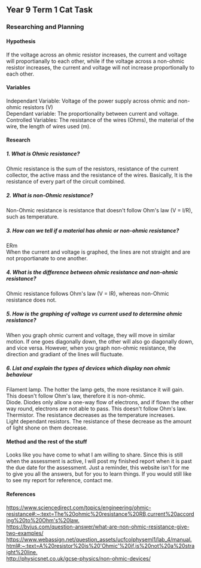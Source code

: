 <body>
  <h2>Year 9 Term 1 Cat Task</h2>
  <h3>Researching and Planning</h3>
  <h4>Hypothesis</h4>If the voltage across an ohmic resistor increases, the current and voltage will proportianally to each other, while if the voltage across a non-ohmic resistor increases, the current and voltage will not increase proportionally to each other.
  <h4>Variables</h4>
  <p>Independant Variable: Voltage of the power supply across ohmic and non-ohmic resistors (V)<br>Dependant variable: The proportionality between current and voltage.<br>Controlled Variables: The resistance of the wires (Ohms), the material of the wire, the length of wires used (m).</p>
  <h4>Research</h4>
  <h5>1. What is Ohmic resistance?</h5>
  <p>Ohmic resistance is the sum of the resistors, resistance of the current collector, the active mass and the resistance of the wires. Basically, It is the resistance of every part of the circuit combined.</p>
  <h5>2. What is non-Ohmic resistance?</h5>
  <p>Non-Ohmic resistance is resistance that doesn't follow Ohm's law (V = I/R), such as temperature.</p>
  <h5>3. How can we tell if a material has ohmic or non-ohmic resistance?</h5>
  <p>ERm<br>When the current and voltage is graphed, the lines are not straight and are not proportianate to one another.</p>
  <h5>4. What is the difference between ohmic resistance and non-ohmic resistance?</h5>
  <p>Ohmic resistance follows Ohm's law (V = IR), whereas non-Ohmic resistance does not.</p>
  <h5>5. How is the graphing of voltage vs current used to determine ohmic resistance?</h5>
  <p>When you graph ohmic current and voltage, they will move in similar motion. If one goes diagonally down, the other will also go diagonally down, and vice versa. However, when you graph non-ohmic resistance, the direction and gradiant of the lines will fluctuate.</p>
  <h5>6. List and explain the types of devices which display non ohmic behaviour</h5>
  <p>Filament lamp. The hotter the lamp gets, the more resistance it will gain. This doesn't follow Ohm's law, therefore it is non-ohmic.<br>Diode. Diodes only allow a one-way flow of electrons, and if flown the other way round, electrons are not able to pass. This doesn't follow Ohm's law.<br>Thermistor. The resistance decreases as the temperature increases.<br>Light dependant resistors. The resistance of these decrease as the amount of light shone on them decrease.</p>
  <h4>Method and the rest of the stuff</h4>
  <p>Looks like you have come to what I am willing to share. Since this is still when the assessment is active, I will post my finished report when it is past the due date for the assessment. Just a reminder, this website isn't for me to give you all the answers, but for you to learn things. If you would still like to see my report for reference, contact me.</p>
  <h4>References</h4>
  <p><a href="https://www.sciencedirect.com/topics/engineering/ohmic-resistance#:~:text=The%20ohmic%20resistance%20RB,current%20according%20to%20Ohm's%20law.">https://www.sciencedirect.com/topics/engineering/ohmic-resistance#:~:text=The%20ohmic%20resistance%20RB,current%20according%20to%20Ohm's%20law.</a><br><a href="https://byjus.com/question-answer/what-are-non-ohmic-resistance-give-two-examples/">https://byjus.com/question-answer/what-are-non-ohmic-resistance-give-two-examples/</a><br><a href="https://www.webassign.net/question_assets/ucfcolphyseml1/lab_4/manual.html#:~:text=A%20resistor%20is%20'Ohmic'%20if,is%20not%20a%20straight%20line.">https://www.webassign.net/question_assets/ucfcolphyseml1/lab_4/manual.html#:~:text=A%20resistor%20is%20'Ohmic'%20if,is%20not%20a%20straight%20line.</a><br><a href="http://physicsnet.co.uk/gcse-physics/non-ohmic-devices/">http://physicsnet.co.uk/gcse-physics/non-ohmic-devices/</a></p>
</body>